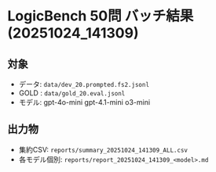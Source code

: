 # LogicBench 50問 バッチ結果 (20251024_141309)

## 対象
- データ: `data/dev_20.prompted.fs2.jsonl`
- GOLD : `data/gold_20.eval.jsonl`
- モデル: gpt-4o-mini gpt-4.1-mini o3-mini

## 出力物
- 集約CSV: `reports/summary_20251024_141309_ALL.csv`
- 各モデル個別: `reports/report_20251024_141309_<model>.md`
